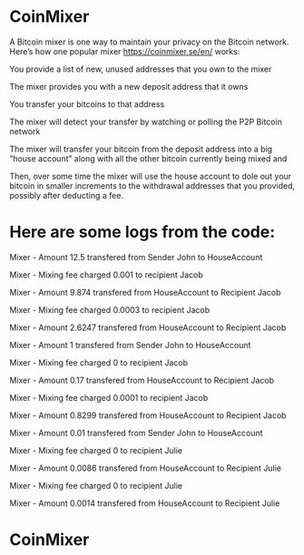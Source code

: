 
# CoinMixer

A Bitcoin mixer is one way to maintain your privacy on the Bitcoin network.  Here’s how one popular mixer https://coinmixer.se/en/ works:

You provide  a list of new, unused addresses that you own to the mixer

The mixer provides you with a new deposit address that it owns

You transfer your bitcoins to that address

The mixer will detect your transfer by watching or polling the P2P Bitcoin network

The mixer will transfer your bitcoin from the deposit address into a big “house account” along with all the other bitcoin currently being mixed and

Then, over some time the mixer will use the house account to dole out your bitcoin in smaller increments to the withdrawal addresses that you provided, possibly after deducting a fee.




# Here are some logs from the code:

Mixer - Amount 12.5 transfered from Sender John to HouseAccount

Mixer - Mixing fee charged 0.001 to recipient Jacob

Mixer - Amount 9.874 transfered from HouseAccount to Recipient Jacob

Mixer - Mixing fee charged 0.0003 to recipient Jacob

Mixer - Amount 2.6247 transfered from HouseAccount to Recipient Jacob






Mixer - Amount 1 transfered from Sender John to HouseAccount

Mixer - Mixing fee charged 0 to recipient Jacob

Mixer - Amount 0.17 transfered from HouseAccount to Recipient Jacob

Mixer - Mixing fee charged 0.0001 to recipient Jacob

Mixer - Amount 0.8299 transfered from HouseAccount to Recipient Jacob






Mixer - Amount 0.01 transfered from Sender John to HouseAccount

Mixer - Mixing fee charged 0 to recipient Julie

Mixer - Amount 0.0086 transfered from HouseAccount to Recipient Julie

Mixer - Mixing fee charged 0 to recipient Julie

Mixer - Amount 0.0014 transfered from HouseAccount to Recipient Julie

# CoinMixer
